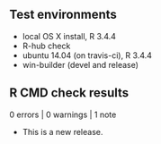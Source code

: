 ## Test environments
* local OS X install, R 3.4.4
* R-hub check
* ubuntu 14.04 (on travis-ci), R 3.4.4
* win-builder (devel and release)

## R CMD check results

0 errors | 0 warnings | 1 note

* This is a new release.
